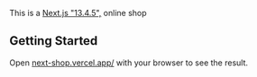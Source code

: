 This is a [Next.js "13.4.5",](https://nextjs.org/) online shop

## Getting Started

Open [next-shop.vercel.app/](https://next-shop-lime-pi.vercel.app/) with your browser to see the result.
